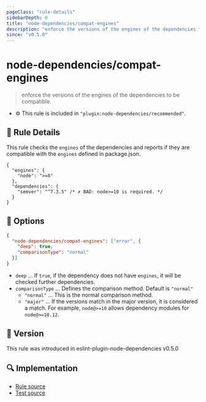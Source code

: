 ```yaml
---
pageClass: "rule-details"
sidebarDepth: 0
title: "node-dependencies/compat-engines"
description: "enforce the versions of the engines of the dependencies to be compatible."
since: "v0.5.0"
---
```

# node-dependencies/compat-engines

> enforce the versions of the engines of the dependencies to be compatible.

- :gear: This rule is included in `"plugin:node-dependencies/recommended"`.

## :book: Rule Details

This rule checks the `engines` of the dependencies and reports if they are compatible with the `engines` defined in package.json.

```json5
{
  "engines": {
    "node": ">=8"
  },
  "dependencies": {
    "semver": "^7.3.5" /* ✗ BAD: node>=10 is required. */
  }
}
```

## :wrench: Options

```json
{
  "node-dependencies/compat-engines": ["error", {
    "deep": true,
    "comparisonType": "normal"
  }]
}
```

- `deep` ... If `true`, if the dependency does not have `engines`, it will be checked further dependencies.
- `comparisonType` ... Defines the comparison method. Default is `"normal"`
  - `"normal"` ... This is the normal comparison method.
  - `"major"` ... If the versions match in the major version, it is considered a match. For example, `node@>=10` allows dependency modules for `node@>=10.12`.

## :rocket: Version

This rule was introduced in eslint-plugin-node-dependencies v0.5.0

## :mag: Implementation

- [Rule source](https://github.com/ota-meshi/eslint-plugin-node-dependencies/blob/main/lib/rules/compat-engines.ts)
- [Test source](https://github.com/ota-meshi/eslint-plugin-node-dependencies/blob/main/tests/lib/rules/compat-engines.ts)
